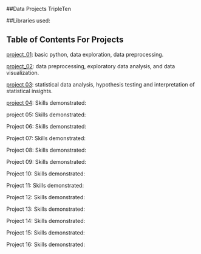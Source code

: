 ##Data Projects TripleTen 

##Libraries used: 

## Table of Contents For Projects 

[project_01](https://github.com/L7-design/Data_projects_TripleTen/tree/main/project_01):
basic python, data exploration, data preprocessing.  

[project_02](https://github.com/L7-design/Data_projects_TripleTen/tree/main/project_02): 
data preprocessing, exploratory data analysis, and data visualization. 

[project 03](https://github.com/L7-design/Data_projects_TripleTen/tree/main/project_03): 
statistical data analysis, hypothesis testing and interpretation of statistical insights. 

[project 04](https://github.com/L7-design/Data_projects_TripleTen/tree/main/project_04): 
Skills demonstrated:

project 05: 
Skills demonstrated:

Project 06: 
Skills demonstrated:

Project 07: 
Skills demonstrated:

Project 08: 
Skills demonstrated:

Project 09: 
Skills demonstrated:

Project 10: 
Skills demonstrated:

Project 11: 
Skills demonstrated:

Project 12: 
Skills demonstrated:

Project 13: 
Skills demonstrated:

Project 14: 
Skills demonstrated:

Project 15: 
Skills demonstrated:

Project 16: 
Skills demonstrated:

